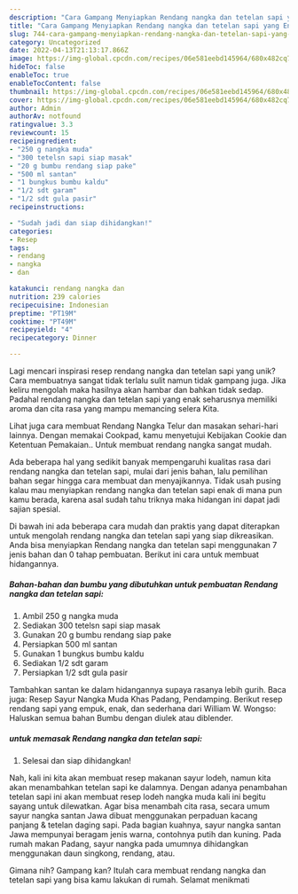 ```yaml
---
description: "Cara Gampang Menyiapkan Rendang nangka dan tetelan sapi yang Enak"
title: "Cara Gampang Menyiapkan Rendang nangka dan tetelan sapi yang Enak"
slug: 744-cara-gampang-menyiapkan-rendang-nangka-dan-tetelan-sapi-yang-enak
category: Uncategorized
date: 2022-04-13T21:13:17.866Z
image: https://img-global.cpcdn.com/recipes/06e581eebd145964/680x482cq70/rendang-nangka-dan-tetelan-sapi-foto-resep-utama.jpg
hideToc: false
enableToc: true
enableTocContent: false
thumbnail: https://img-global.cpcdn.com/recipes/06e581eebd145964/680x482cq70/rendang-nangka-dan-tetelan-sapi-foto-resep-utama.jpg
cover: https://img-global.cpcdn.com/recipes/06e581eebd145964/680x482cq70/rendang-nangka-dan-tetelan-sapi-foto-resep-utama.jpg
author: Admin
authorAv: notfound
ratingvalue: 3.3
reviewcount: 15
recipeingredient:
- "250 g nangka muda"
- "300 tetelsn sapi siap masak"
- "20 g bumbu rendang siap pake"
- "500 ml santan"
- "1 bungkus bumbu kaldu"
- "1/2 sdt garam"
- "1/2 sdt gula pasir"
recipeinstructions:

- "Sudah jadi dan siap dihidangkan!"
categories:
- Resep
tags:
- rendang
- nangka
- dan

katakunci: rendang nangka dan 
nutrition: 239 calories
recipecuisine: Indonesian
preptime: "PT19M"
cooktime: "PT49M"
recipeyield: "4"
recipecategory: Dinner

---
```





Lagi mencari inspirasi resep rendang nangka dan tetelan sapi yang unik? Cara membuatnya sangat tidak terlalu sulit namun tidak gampang juga. Jika keliru mengolah maka hasilnya akan hambar dan bahkan tidak sedap. Padahal rendang nangka dan tetelan sapi yang enak seharusnya memiliki aroma dan cita rasa yang mampu memancing selera Kita.





Lihat juga cara membuat Rendang Nangka Telur dan masakan sehari-hari lainnya. Dengan memakai Cookpad, kamu menyetujui Kebijakan Cookie dan Ketentuan Pemakaian.. Untuk membuat rendang nangka sangat mudah.

Ada beberapa hal yang sedikit banyak mempengaruhi kualitas rasa dari rendang nangka dan tetelan sapi, mulai dari jenis bahan, lalu pemilihan bahan segar hingga cara membuat dan menyajikannya. Tidak usah pusing kalau mau menyiapkan rendang nangka dan tetelan sapi enak di mana pun kamu berada, karena asal sudah tahu triknya maka hidangan ini dapat jadi sajian spesial.






Di bawah ini ada beberapa cara mudah dan praktis yang dapat diterapkan untuk mengolah rendang nangka dan tetelan sapi yang siap dikreasikan. Anda bisa menyiapkan Rendang nangka dan tetelan sapi menggunakan 7 jenis bahan dan 0 tahap pembuatan. Berikut ini cara untuk membuat hidangannya.

<!--inarticleads1-->

##### Bahan-bahan dan bumbu yang dibutuhkan untuk pembuatan Rendang nangka dan tetelan sapi:

1. Ambil 250 g nangka muda
1. Sediakan 300 tetelsn sapi siap masak
1. Gunakan 20 g bumbu rendang siap pake
1. Persiapkan 500 ml santan
1. Gunakan 1 bungkus bumbu kaldu
1. Sediakan 1/2 sdt garam
1. Persiapkan 1/2 sdt gula pasir


Tambahkan santan ke dalam hidangannya supaya rasanya lebih gurih. Baca juga: Resep Sayur Nangka Muda Khas Padang, Pendamping. Berikut resep rendang sapi yang empuk, enak, dan sederhana dari William W. Wongso: Haluskan semua bahan Bumbu dengan diulek atau diblender. 

<!--inarticleads2-->

#####  untuk memasak Rendang nangka dan tetelan sapi:


1. Selesai dan siap dihidangkan!

Nah, kali ini kita akan membuat resep makanan sayur lodeh, namun kita akan menambahkan tetelan sapi ke dalamnya. Dengan adanya penambahan tetelan sapi ini akan membuat resep lodeh nangka muda kali ini begitu sayang untuk dilewatkan. Agar bisa menambah cita rasa, secara umum sayur nangka santan Jawa dibuat menggunakan perpaduan kacang panjang &amp; tetelan daging sapi. Pada bagian kuahnya, sayur nangka santan Jawa mempunyai beragam jenis warna, contohnya putih dan kuning. Pada rumah makan Padang, sayur nangka pada umumnya dihidangkan menggunakan daun singkong, rendang, atau. 

Gimana nih? Gampang kan? Itulah cara membuat rendang nangka dan tetelan sapi yang bisa kamu lakukan di rumah. Selamat menikmati
